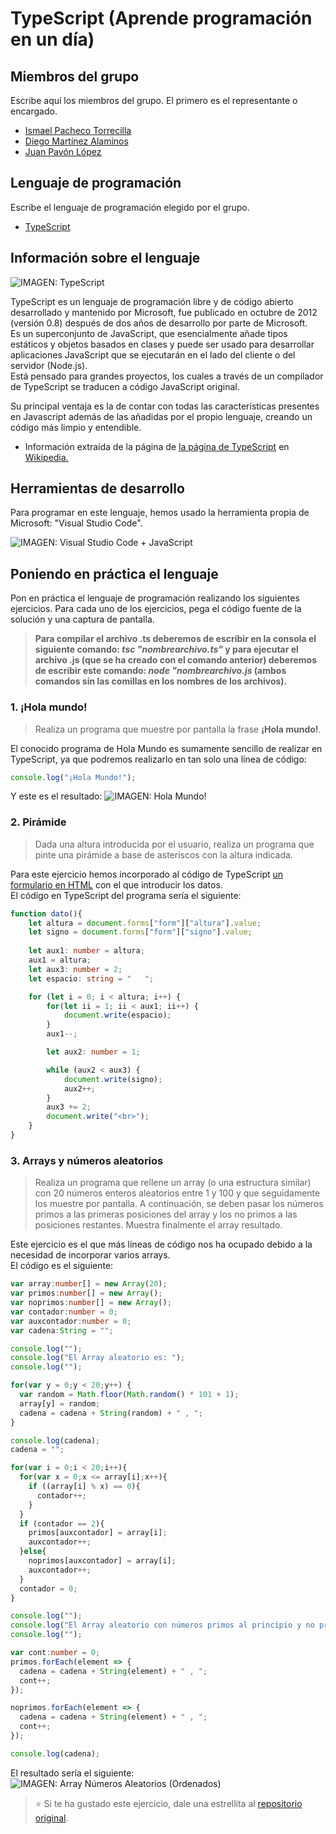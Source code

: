 # TypeScript (Aprende programación en un día)

## Miembros del grupo

Escribe aquí los miembros del grupo. El primero es el representante o encargado.

* [Ismael Pacheco Torrecilla](https://github.com/ismaelpacheco13)
* [Diego Martínez Alaminos](https://github.com/diegomartinezalaminos)
* [Juan Pavón López](https://github.com/JuanPavon)

## Lenguaje de programación

Escribe el lenguaje de programación elegido por el grupo.

* [TypeScript](https://www.typescriptlang.org/)

## Información sobre el lenguaje

<img src="https://upload.wikimedia.org/wikipedia/commons/a/a6/TypeScript_Logo.png" alt="IMAGEN: TypeScript">

TypeScript es un lenguaje de programación libre y de código abierto desarrollado y mantenido por Microsoft, fue publicado en octubre de 2012 (versión 0.8) después de dos años de desarrollo por parte de Microsoft.  
Es un superconjunto de JavaScript, que esencialmente añade tipos estáticos y objetos basados en clases y puede ser usado para desarrollar aplicaciones JavaScript que se ejecutarán en el lado del cliente o del servidor (Node.js).  
Está pensado para grandes proyectos, los cuales a través de un compilador de TypeScript se traducen a código JavaScript original.

Su principal ventaja es la de contar con todas las características presentes en Javascript además de las añadidas por el propio lenguaje, creando un código más limpio y entendible.

- Información extraída de la página de [la página de TypeScript](https://es.wikipedia.org/wiki/TypeScript) en [Wikipedia.](https://es.wikipedia.org)

## Herramientas de desarrollo

Para programar en este lenguaje, hemos usado la herramienta propia de Microsoft: "Visual Studio Code".

<img src="https://code.visualstudio.com/assets/docs/languages/typescript/Languages_typescript.png" alt="IMAGEN: Visual Studio Code + JavaScript">

## Poniendo en práctica el lenguaje

Pon en práctica el lenguaje de programación realizando los siguientes ejercicios. Para cada uno de los ejercicios, pega el código fuente de la solución y una captura de pantalla.


> **Para compilar el archivo .ts deberemos de escribir en la consola el siguiente comando: *tsc "nombrearchivo.ts"* y para ejecutar el archivo .js (que se ha creado con el comando anterior) deberemos de escribir este comando: *node "nombrearchivo.js* (ambos comandos sin las comillas en los nombres de los archivos).**

### 1. ¡Hola mundo!

> Realiza un programa que muestre por pantalla la frase **¡Hola mundo!**.

El conocido programa de Hola Mundo es sumamente sencillo de realizar en TypeScript, ya que podremos realizarlo en tan solo una línea de código:

```typescript
console.log("¡Hola Mundo!");
```

Y este es el resultado:
<img src="https://i.ibb.co/Km3KpJw/array.png" alt="IMAGEN: Hola Mundo!">

### 2. Pirámide

> Dada una altura introducida por el usuario, realiza un programa que pinte una pirámide a base de asteriscos con la altura indicada.

Para este ejercicio hemos incorporado al código de TypeScript [un formulario en HTML](https://ismaelpacheco13.github.io/aprende-un-lenguaje-en-un-dia/TypeScript/Ejercicio02%20(Pir%C3%A1mide)/index.html) con el que introducir los datos.  
El código en TypeScript del programa sería el siguiente:

```typescript
function dato(){
    let altura = document.forms["form"]["altura"].value;
    let signo = document.forms["form"]["signo"].value;
    
    let aux1: number = altura;
    aux1 = altura;
    let aux3: number = 2;
    let espacio: string = "   ";

    for (let i = 0; i < altura; i++) {
        for(let ii = 1; ii < aux1; ii++) {
            document.write(espacio);
        }
        aux1--;

        let aux2: number = 1;

        while (aux2 < aux3) {
            document.write(signo);
            aux2++;
        }
        aux3 += 2;
        document.write("<br>");
    }
}
```

### 3. Arrays y números aleatorios

> Realiza un programa que rellene un array (o una estructura similar) con 20 números enteros aleatorios entre 1 y 100 y que seguidamente los muestre por pantalla. A continuación, se deben pasar los números primos a las primeras posiciones del array y los no primos a las posiciones restantes. Muestra finalmente el array resultado.

Este ejercicio es el que más líneas de código nos ha ocupado debido a la necesidad de incorporar varios arrays.  
El código es el siguiente:

```typescript
var array:number[] = new Array(20);
var primos:number[] = new Array();
var noprimos:number[] = new Array();
var contador:number = 0;
var auxcontador:number = 0;
var cadena:String = "";

console.log("");
console.log("El Array aleatorio es: ");
console.log("");

for(var y = 0;y < 20;y++) {
  var random = Math.floor(Math.random() * 101 + 1);
  array[y] = random;
  cadena = cadena + String(random) + " , "; 
}

console.log(cadena);
cadena = "";

for(var i = 0;i < 20;i++){
  for(var x = 0;x <= array[i];x++){
    if ((array[i] % x) == 0){
      contador++;
    }
  }
  if (contador == 2){
    primos[auxcontador] = array[i];
    auxcontador++;
  }else{
    noprimos[auxcontador] = array[i];
    auxcontador++;
  }
  contador = 0;   
}

console.log("");
console.log("El Array aleatorio con números primos al principio y no primos al final: ")
console.log("");

var cont:number = 0;
primos.forEach(element => {
  cadena = cadena + String(element) + " , ";
  cont++;
});

noprimos.forEach(element => {
  cadena = cadena + String(element) + " , ";
  cont++;
});

console.log(cadena);
```

El resultado sería el siguiente:
<img src="https://thumbnails-photos.amazon.es/v1/thumbnail/gvk50BMNQ9GLLeFkxPwE2w?viewBox=1202%2C162&ownerId=A26ZAV6ILW5Z7P" alt="IMAGEN: Array Números Aleatorios (Ordenados)">


> :star: Si te ha gustado este ejercicio, dale una estrellita al [repositorio original](https://github.com/LuisJoseSanchez/aprende-un-lenguaje-en-un-dia).

